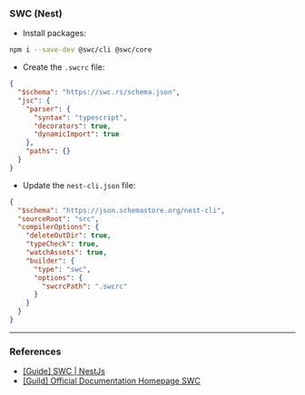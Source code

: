 ### SWC (Nest)

- Install packages:

```bash
npm i --save-dev @swc/cli @swc/core
```

- Create the `.swcrc` file:

```json
{
  "$schema": "https://swc.rs/schema.json",
  "jsc": {
    "parser": {
      "syntax": "typescript",
      "decorators": true,
      "dynamicImport": true
    },
    "paths": {}
  }
}
```

- Update the `nest-cli.json` file:

```json
{
  "$schema": "https://json.schemastore.org/nest-cli",
  "sourceRoot": "src",
  "compilerOptions": {
    "deleteOutDir": true,
    "typeCheck": true,
    "watchAssets": true,
    "builder": {
      "type": "swc",
      "options": {
        "swcrcPath": ".swcrc"
      }
    }
  }
}
```

---

### References

- [[Guide] SWC | NestJs](https://docs.nestjs.com/recipes/swc)
- [[Guild] Official Documentation Homepage SWC](https://swc.rs/)
